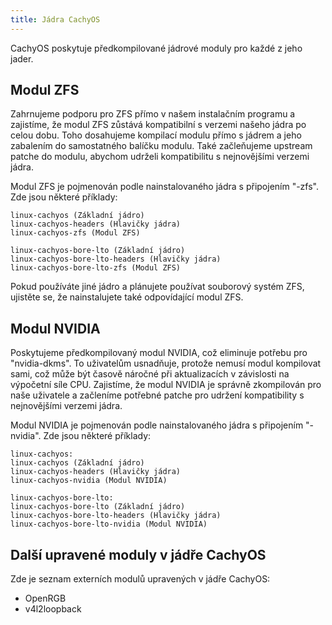 ```yaml
---
title: Jádra CachyOS
---
```


CachyOS poskytuje předkompilované jádrové moduly pro každé z jeho jader.

## Modul ZFS

Zahrnujeme podporu pro ZFS přímo v našem instalačním programu a zajistíme, že modul ZFS zůstává kompatibilní s verzemi našeho jádra po celou dobu. Toho dosahujeme kompilací modulu přímo s jádrem a jeho zabalením do samostatného balíčku modulu. Také začleňujeme upstream patche do modulu, abychom udrželi kompatibilitu s nejnovějšími verzemi jádra.

Modul ZFS je pojmenován podle nainstalovaného jádra s připojením "-zfs". Zde jsou některé příklady:

```
linux-cachyos (Základní jádro)
linux-cachyos-headers (Hlavičky jádra)
linux-cachyos-zfs (Modul ZFS)

linux-cachyos-bore-lto (Základní jádro)
linux-cachyos-bore-lto-headers (Hlavičky jádra)
linux-cachyos-bore-lto-zfs (Modul ZFS)
```

Pokud používáte jiné jádro a plánujete používat souborový systém ZFS, ujistěte se, že nainstalujete také odpovídající modul ZFS.

## Modul NVIDIA

Poskytujeme předkompilovaný modul NVIDIA, což eliminuje potřebu pro "nvidia-dkms". To uživatelům usnadňuje, protože nemusí modul kompilovat sami, což může být časově náročné při aktualizacích v závislosti na výpočetní síle CPU. Zajistíme, že modul NVIDIA je správně zkompilován pro naše uživatele a začleníme potřebné patche pro udržení kompatibility s nejnovějšími verzemi jádra.

Modul NVIDIA je pojmenován podle nainstalovaného jádra s připojením "-nvidia". Zde jsou některé příklady:

```
linux-cachyos:
linux-cachyos (Základní jádro)
linux-cachyos-headers (Hlavičky jádra)
linux-cachyos-nvidia (Modul NVIDIA)

linux-cachyos-bore-lto:
linux-cachyos-bore-lto (Základní jádro)
linux-cachyos-bore-lto-headers (Hlavičky jádra)
linux-cachyos-bore-lto-nvidia (Modul NVIDIA)
```

## Další upravené moduly v jádře CachyOS

Zde je seznam externích modulů upravených v jádře CachyOS:

- OpenRGB
- v4l2loopback